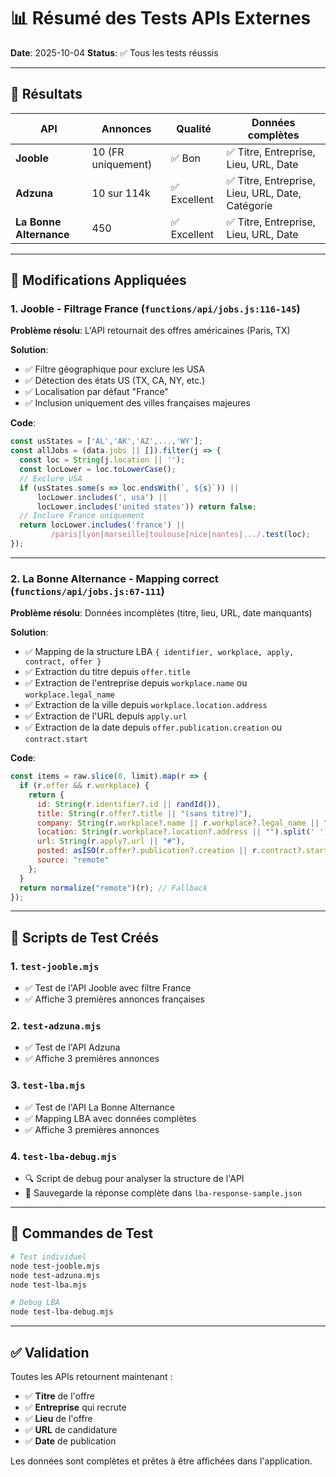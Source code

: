 # 📊 Résumé des Tests APIs Externes

**Date**: 2025-10-04
**Status**: ✅ Tous les tests réussis

---

## 🎯 Résultats

| API | Annonces | Qualité | Données complètes |
|-----|----------|---------|-------------------|
| **Jooble** | 10 (FR uniquement) | ✅ Bon | ✅ Titre, Entreprise, Lieu, URL, Date |
| **Adzuna** | 10 sur 114k | ✅ Excellent | ✅ Titre, Entreprise, Lieu, URL, Date, Catégorie |
| **La Bonne Alternance** | 450 | ✅ Excellent | ✅ Titre, Entreprise, Lieu, URL, Date |

---

## 🔧 Modifications Appliquées

### 1. Jooble - Filtrage France (`functions/api/jobs.js:116-145`)
**Problème résolu**: L'API retournait des offres américaines (Paris, TX)

**Solution**:
- ✅ Filtre géographique pour exclure les USA
- ✅ Détection des états US (TX, CA, NY, etc.)
- ✅ Localisation par défaut "France"
- ✅ Inclusion uniquement des villes françaises majeures

**Code**:
```javascript
const usStates = ['AL','AK','AZ',...,'WY'];
const allJobs = (data.jobs || []).filter(j => {
  const loc = String(j.location || '');
  const locLower = loc.toLowerCase();
  // Exclure USA
  if (usStates.some(s => loc.endsWith(`, ${s}`)) || 
      locLower.includes(', usa') || 
      locLower.includes('united states')) return false;
  // Inclure France uniquement
  return locLower.includes('france') || 
         /paris|lyon|marseille|toulouse|nice|nantes|.../.test(loc);
});
```

---

### 2. La Bonne Alternance - Mapping correct (`functions/api/jobs.js:67-111`)
**Problème résolu**: Données incomplètes (titre, lieu, URL, date manquants)

**Solution**:
- ✅ Mapping de la structure LBA `{ identifier, workplace, apply, contract, offer }`
- ✅ Extraction du titre depuis `offer.title`
- ✅ Extraction de l'entreprise depuis `workplace.name` ou `workplace.legal_name`
- ✅ Extraction de la ville depuis `workplace.location.address`
- ✅ Extraction de l'URL depuis `apply.url`
- ✅ Extraction de la date depuis `offer.publication.creation` ou `contract.start`

**Code**:
```javascript
const items = raw.slice(0, limit).map(r => {
  if (r.offer && r.workplace) {
    return {
      id: String(r.identifier?.id || randId()),
      title: String(r.offer?.title || "(sans titre)"),
      company: String(r.workplace?.name || r.workplace?.legal_name || ""),
      location: String(r.workplace?.location?.address || "").split(' ').slice(-1)[0] || "",
      url: String(r.apply?.url || "#"),
      posted: asISO(r.offer?.publication?.creation || r.contract?.start),
      source: "remote"
    };
  }
  return normalize("remote")(r); // Fallback
});
```

---

## 📝 Scripts de Test Créés

### 1. `test-jooble.mjs`
- ✅ Test de l'API Jooble avec filtre France
- ✅ Affiche 3 premières annonces françaises

### 2. `test-adzuna.mjs`
- ✅ Test de l'API Adzuna
- ✅ Affiche 3 premières annonces

### 3. `test-lba.mjs`
- ✅ Test de l'API La Bonne Alternance
- ✅ Mapping LBA avec données complètes
- ✅ Affiche 3 premières annonces

### 4. `test-lba-debug.mjs`
- 🔍 Script de debug pour analyser la structure de l'API
- 💾 Sauvegarde la réponse complète dans `lba-response-sample.json`

---

## 🚀 Commandes de Test

```bash
# Test individuel
node test-jooble.mjs
node test-adzuna.mjs
node test-lba.mjs

# Debug LBA
node test-lba-debug.mjs
```

---

## ✅ Validation

Toutes les APIs retournent maintenant :
- ✅ **Titre** de l'offre
- ✅ **Entreprise** qui recrute
- ✅ **Lieu** de l'offre
- ✅ **URL** de candidature
- ✅ **Date** de publication

Les données sont complètes et prêtes à être affichées dans l'application.

